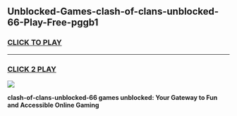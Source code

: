 
## Unblocked-Games-clash-of-clans-unblocked-66-Play-Free-pggb1
<h3>
<a href="https://premium76.site?title=clash-of-clans-unblocked-66&ref=21A">CLICK TO PLAY</a></h3>
<hr>

<h3>
<a href="https://premium76.site?title=clash-of-clans-unblocked-66&ref=21A">CLICK 2 PLAY</a>
  
</h3>

<a href="https://premium76.site?title=clash-of-clans-unblocked-66&ref=21A"><img src="https://clearcache.store/games.png"></a>


**clash-of-clans-unblocked-66 games unblocked: Your Gateway to Fun and Accessible Online Gaming**
